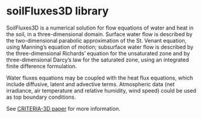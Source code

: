 # soilFluxes3D library
SoilFluxes3D is a numerical solution for flow equations of water and heat in the soil, in a three-dimensional domain.
Surface water flow is described by the two-dimensional parabolic approximation of the St. Venant equation, 
using Manning’s equation of motion; subsurface water flow is described by the three-dimensional Richards’ 
equation for the unsaturated zone and by three-dimensional Darcy’s law for the saturated zone, using an integrated finite difference formulation.

Water fluxes equations may be coupled with the heat flux equations, which include diffusive, latent and advective terms. 
Atmospheric data (net irradiance, air temperature and relative humidity, wind speed) could be used as top boundary conditions. 

See [CRITERIA-3D paper](http://www.sciencedirect.com/science/article/pii/S0309170809001754) for more information.
